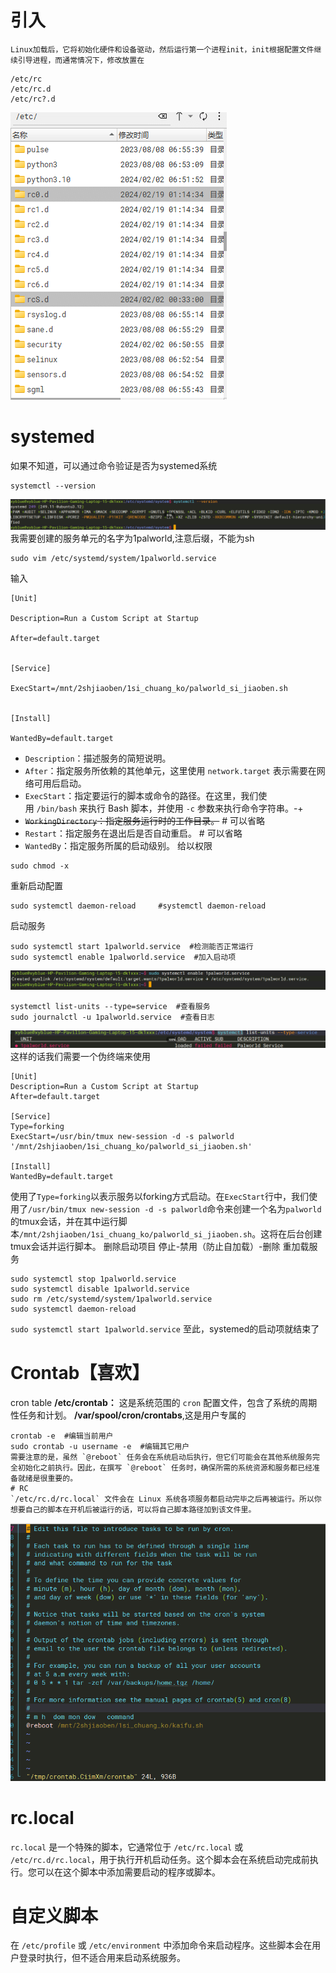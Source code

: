 # 引入
	Linux加载后，它将初始化硬件和设备驱动，然后运行第一个进程init，init根据配置文件继续引导进程，而通常情况下，修改放置在
```
/etc/rc
/etc/rc.d
/etc/rc?.d
```
![image-20242204456379.png](00_sync/00linux/Linux配置开机启动项的三种方法/Linux配置开机启动项的三种方法/image-20242204456379.png)
# systemed

如果不知道，可以通过命令验证是否为systemed系统
```
systemctl --version
```
![image-20242204136715.png](00_sync/00linux/Linux配置开机启动项的三种方法/Linux配置开机启动项的三种方法/image-20242204136715.png)
我需要创建的服务单元的名字为1palworld,注意后缀，不能为sh
```
sudo vim /etc/systemd/system/1palworld.service
```
输入
```
[Unit]
 
Description=Run a Custom Script at Startup
 
After=default.target
 
 
[Service]
 
ExecStart=/mnt/2shjiaoben/1si_chuang_ko/palworld_si_jiaoben.sh
 
 
[Install]
 
WantedBy=default.target          
```
- `Description`：描述服务的简短说明。
- `After`：指定服务所依赖的其他单元，这里使用 `network.target` 表示需要在网络可用后启动。
- `ExecStart`：指定要运行的脚本或命令的路径。在这里，我们使用 `/bin/bash` 来执行 Bash 脚本，并使用 `-c` 参数来执行命令字符串。-+
- ~~`WorkingDirectory`：指定服务运行时的工作目录。~~ # 可以省略
- `Restart`：指定服务在退出后是否自动重启。  # 可以省略
- `WantedBy`：指定服务所属的启动级别。
给以权限
```
sudo chmod -x 
```
重新启动配置
```
sudo systemctl daemon-reload     #systemctl daemon-reload
```
启动服务
```
sudo systemctl start 1palworld.service  #检测能否正常运行
sudo systemctl enable 1palworld.service  #加入启动项
```
![image-20242212254975.png](00_sync/00linux/Linux配置开机启动项的三种方法/Linux配置开机启动项的三种方法/image-20242212254975.png)
```
systemctl list-units --type=service  #查看服务
sudo journalctl -u 1palworld.service  #查看日志
```
![image-20242204145620.png](00_sync/00linux/Linux配置开机启动项的三种方法/Linux配置开机启动项的三种方法/image-20242204145620.png)
这样的话我们需要一个伪终端来使用
```
[Unit]
Description=Run a Custom Script at Startup
After=default.target

[Service]
Type=forking
ExecStart=/usr/bin/tmux new-session -d -s palworld '/mnt/2shjiaoben/1si_chuang_ko/palworld_si_jiaoben.sh'

[Install]
WantedBy=default.target
```
使用了`Type=forking`以表示服务以forking方式启动。在`ExecStart`行中，我们使用了`/usr/bin/tmux new-session -d -s palworld`命令来创建一个名为`palworld`的tmux会话，并在其中运行脚本`/mnt/2shjiaoben/1si_chuang_ko/palworld_si_jiaoben.sh`。这将在后台创建tmux会话并运行脚本。
删除启动项目 停止-禁用（防止自加载）-删除 重加载服务
```
sudo systemctl stop 1palworld.service
sudo systemctl disable 1palworld.service
sudo rm /etc/systemd/system/1palworld.service
sudo systemctl daemon-reload
```
`sudo systemctl start 1palworld.service`
至此，systemed的启动项就结束了
# Crontab【喜欢】
cron table
**/etc/crontab：** 这是系统范围的 `cron` 配置文件，包含了系统的周期性任务和计划。
**/var/spool/cron/crontabs**,这是用户专属的
```
crontab -e  #编辑当前用户
sudo crontab -u username -e  #编辑其它用户
需要注意的是，虽然 `@reboot` 任务会在系统启动后执行，但它们可能会在其他系统服务完全初始化之前执行。因此，在撰写 `@reboot` 任务时，确保所需的系统资源和服务都已经准备就绪是很重要的。
# RC
`/etc/rc.d/rc.local` 文件会在 Linux 系统各项服务都启动完毕之后再被运行。所以你想要自己的脚本在开机后被运行的话，可以将自己脚本路径加到该文件里。
```

![image-202422173958.png|400](00_sync/00linux/Linux配置开机启动项的三种方法/Linux配置开机启动项的三种方法/image-202422173958.png)
# rc.local

`rc.local` 是一个特殊的脚本，它通常位于 `/etc/rc.local` 或 `/etc/rc.d/rc.local`，用于执行开机启动任务。这个脚本会在系统启动完成前执行。您可以在这个脚本中添加需要启动的程序或脚本。

# 自定义脚本

在 `/etc/profile` 或 `/etc/environment` 中添加命令来启动程序。这些脚本会在用户登录时执行，但不适合用来启动系统服务。